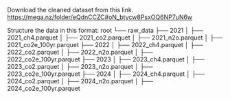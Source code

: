 Download the cleaned dataset from this link.
https://mega.nz/folder/eQdnCCZC#oN_btycw8PsxOQ6NP7uN6w

Structure the data in this format:
root
└── raw_data
    ├── 2021
    │   ├── 2021_ch4.parquet
    │   ├── 2021_co2.parquet
    │   ├── 2021_n2o.parquet
    │   ├── 2021_co2e_100yr.parquet
    ├── 2022
    │   ├── 2022_ch4.parquet
    │   ├── 2022_co2.parquet
    │   ├── 2022_n2o.parquet
    │   ├── 2022_co2e_100yr.parquet
    ├── 2023
    │   ├── 2023_ch4.parquet
    │   ├── 2023_co2.parquet
    │   ├── 2023_n2o.parquet
    │   ├── 2023_co2e_100yr.parquet
    ├── 2024
    │   ├── 2024_ch4.parquet
    │   ├── 2024_co2.parquet
    │   ├── 2024_n2o.parquet
    │   ├── 2024_co2e_100yr.parquet
